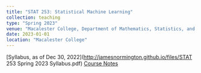 ```yaml
---
title: "STAT 253: Statistical Machine Learning"
collection: teaching
type: "Spring 2023"
venue: "Macalester College, Department of Mathematics, Statistics, and Computer Science"
date: 2023-01-01
location: "Macalester College"
---
```


[Syllabus, as of Dec 30, 2022](http://jamesnormington.github.io/files/STAT 253 Spring 2023 Syllabus.pdf)
[Course Notes](http://jamesnormington.github.io/253_spring_2023)